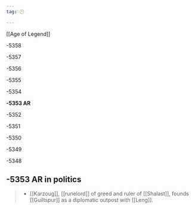 ```yaml
---
tag: 🕛

---
```

[[Age of Legend]]


-5358

-5357

-5356

-5355

-5354

**-5353 AR**

-5352

-5351

-5350

-5349

-5348



## -5353 AR in politics

>  - [[Karzoug]], [[runelord]] of greed and ruler of [[Shalast]], founds [[Guiltspur]] as a diplomatic outpost with [[Leng]].






